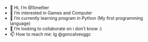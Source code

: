 - 👋 Hi, I’m @Smeltier
- 👀 I’m interested in Games and Computer
- 🌱 I’m currently learning program in Python (My first programming language)
- 💞️ I’m looking to collaborate on i don't know :)
- 📫 How to reach me: Ig @goncalvesggc

<!---
Smeltier/Smeltier is a ✨ special ✨ repository because its `README.md` (this file) appears on your GitHub profile.
You can click the Preview link to take a look at your changes.
--->
